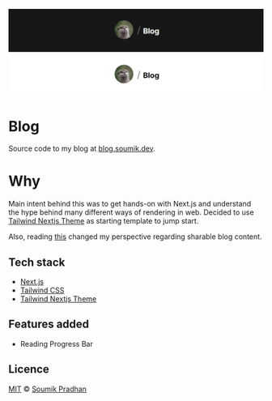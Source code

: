![blog-banner](/public/static/images/blog-banner-dark.webp#gh-dark-mode-only)
![blog-banner](/public/static/images/blog-banner-light.webp#gh-light-mode-only)

# Blog

Source code to my blog at [blog.soumik.dev](https://blog.soumik.dev/). 

# Why

Main intent behind this was to get hands-on with Next.js and understand the hype behind many different ways of rendering in web. Decided to use [Tailwind Nextjs Theme](https://github.com/timlrx/tailwind-nextjs-starter-blog) as starting template to jump start.

Also, reading [this](https://sid.st/post/start-a-blog/) changed my perspective regarding sharable blog content.

## Tech stack

- [Next.js](https://nextjs.org/)
- [Tailwind CSS](https://tailwindcss.com/)
- [Tailwind Nextjs Theme](https://github.com/timlrx/tailwind-nextjs-starter-blog)

## Features added 

- Reading Progress Bar

## Licence

[MIT](https://github.com/griimick/blog/blob/master/LICENSE) © [Soumik Pradhan](https://www.soumik.dev)
